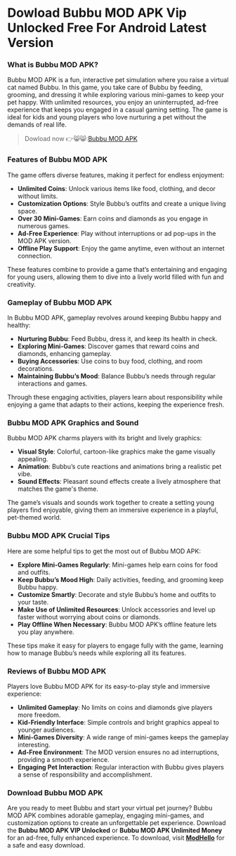 # Dowload Bubbu MOD APK Vip Unlocked Free For Android Latest Version

### What is Bubbu MOD APK?

Bubbu MOD APK is a fun, interactive pet simulation where you raise a virtual cat named Bubbu. In this game, you take care of Bubbu by feeding, grooming, and dressing it while exploring various mini-games to keep your pet happy. With unlimited resources, you enjoy an uninterrupted, ad-free experience that keeps you engaged in a casual gaming setting. The game is ideal for kids and young players who love nurturing a pet without the demands of real life.


>Dowload now 👉😸😸:[Bubbu MOD APK](https://modhello.com/bubbu/)

### Features of Bubbu MOD APK

The game offers diverse features, making it perfect for endless enjoyment:

- **Unlimited Coins**: Unlock various items like food, clothing, and decor without limits.
- **Customization Options**: Style Bubbu’s outfits and create a unique living space.
- **Over 30 Mini-Games**: Earn coins and diamonds as you engage in numerous games.
- **Ad-Free Experience**: Play without interruptions or ad pop-ups in the MOD APK version.
- **Offline Play Support**: Enjoy the game anytime, even without an internet connection.

These features combine to provide a game that’s entertaining and engaging for young users, allowing them to dive into a lively world filled with fun and creativity.

### Gameplay of Bubbu MOD APK

In Bubbu MOD APK, gameplay revolves around keeping Bubbu happy and healthy:

- **Nurturing Bubbu**: Feed Bubbu, dress it, and keep its health in check.
- **Exploring Mini-Games**: Discover games that reward coins and diamonds, enhancing gameplay.
- **Buying Accessories**: Use coins to buy food, clothing, and room decorations.
- **Maintaining Bubbu’s Mood**: Balance Bubbu’s needs through regular interactions and games.

Through these engaging activities, players learn about responsibility while enjoying a game that adapts to their actions, keeping the experience fresh.

### Bubbu MOD APK Graphics and Sound

Bubbu MOD APK charms players with its bright and lively graphics:

- **Visual Style**: Colorful, cartoon-like graphics make the game visually appealing.
- **Animation**: Bubbu’s cute reactions and animations bring a realistic pet vibe.
- **Sound Effects**: Pleasant sound effects create a lively atmosphere that matches the game's theme.

The game’s visuals and sounds work together to create a setting young players find enjoyable, giving them an immersive experience in a playful, pet-themed world.

### Bubbu MOD APK Crucial Tips

Here are some helpful tips to get the most out of Bubbu MOD APK:

- **Explore Mini-Games Regularly**: Mini-games help earn coins for food and outfits.
- **Keep Bubbu’s Mood High**: Daily activities, feeding, and grooming keep Bubbu happy.
- **Customize Smartly**: Decorate and style Bubbu’s home and outfits to your taste.
- **Make Use of Unlimited Resources**: Unlock accessories and level up faster without worrying about coins or diamonds.
- **Play Offline When Necessary**: Bubbu MOD APK’s offline feature lets you play anywhere.

These tips make it easy for players to engage fully with the game, learning how to manage Bubbu’s needs while exploring all its features.

### Reviews of Bubbu MOD APK

Players love Bubbu MOD APK for its easy-to-play style and immersive experience:

- **Unlimited Gameplay**: No limits on coins and diamonds give players more freedom.
- **Kid-Friendly Interface**: Simple controls and bright graphics appeal to younger audiences.
- **Mini-Games Diversity**: A wide range of mini-games keeps the gameplay interesting.
- **Ad-Free Environment**: The MOD version ensures no ad interruptions, providing a smooth experience.
- **Engaging Pet Interaction**: Regular interaction with Bubbu gives players a sense of responsibility and accomplishment.

### Download Bubbu MOD APK

Are you ready to meet Bubbu and start your virtual pet journey? Bubbu MOD APK combines adorable gameplay, engaging mini-games, and customization options to create an unforgettable pet experience. Download the **Bubbu MOD APK VIP Unlocked** or **Bubbu MOD APK Unlimited Money** for an ad-free, fully enhanced experience. To download, visit **[ModHello](https://modhello.com)** for a safe and easy download.
